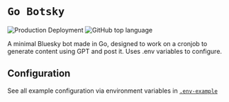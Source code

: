 # `Go Botsky`

![Production Deployment](https://img.shields.io/github/deployments/lukeocodes/go-botsky/production?logo=railway&label=production)
![GitHub top language](https://img.shields.io/github/languages/top/lukeocodes/go-botsky?logo=go&label=%20&labelColor=black)

A minimal Bluesky bot made in Go, designed to work on a cronjob to generate content using GPT and post it. Uses .env variables to configure.

## Configuration

See all example configuration via environment variables in [`.env-example`](./.env-example)
